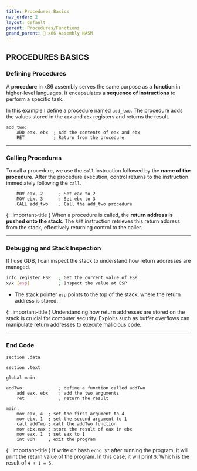```yaml
---
title: Procedures Basics
nav_order: 2
layout: default
parent: Procedures/Functions
grand_parent: 🔲 x86 Assembly NASM
---
```


## **PROCEDURES BASICS**

### **Defining Procedures**

A **procedure** in x86 assembly serves the same purpose as a **function** in higher-level languages. It encapsulates a **sequence of instructions** to perform a specific task.

In this example I define a procedure named `add_two`. The procedure adds the values stored in the `eax` and `ebx` registers and returns the result.

```
add_two:
    ADD eax, ebx  ; Add the contents of eax and ebx
    RET           ; Return from the procedure
```

----

### **Calling Procedures**

To call a procedure, we use the `call` instruction followed by the **name of the procedure**. After the procedure execution, control returns to the instruction immediately following the `call`.

```
    MOV eax, 2      ; Set eax to 2
    MOV ebx, 3      ; Set ebx to 3
    CALL add_two    ; Call the add_two procedure
```

{: .important-title }
When a procedure is called, the **return address is pushed onto the stack**. The `RET` instruction retrieves this return address from the stack, effectively returning control to the caller.

----

### **Debugging and Stack Inspection**

If I use GDB, I can inspect the stack to understand how return addresses are managed. 

```bash
info register ESP   ; Get the current value of ESP
x/x [esp]           ; Inspect the value at ESP
```

- The stack pointer `esp` points to the top of the stack, where the return address is stored.

{: .important-title }
Understanding how return addresses are stored on the stack is crucial for computer security. Exploits such as buffer overflows can manipulate return addresses to execute malicious code.

----

### **End Code**

```
section .data

section .text

global main

addTwo:             ; define a function called addTwo
    add eax, ebx    ; add the two arguments
    ret             ; return the result

main:
    mov eax, 4  ; set the first argument to 4
    mov ebx, 1  ; set the second argument to 1
    call addTwo ; call the addTwo function
    mov ebx,eax ; store the result of eax in ebx
    mov eax, 1  ; set eax to 1
    int 80h     ; exit the program
```

{: .important-title }
If write on bash `echo $?` after running the program, it will print the return value of the program. In this case, it will print `5`. Which is the result of `4 + 1 = 5`.